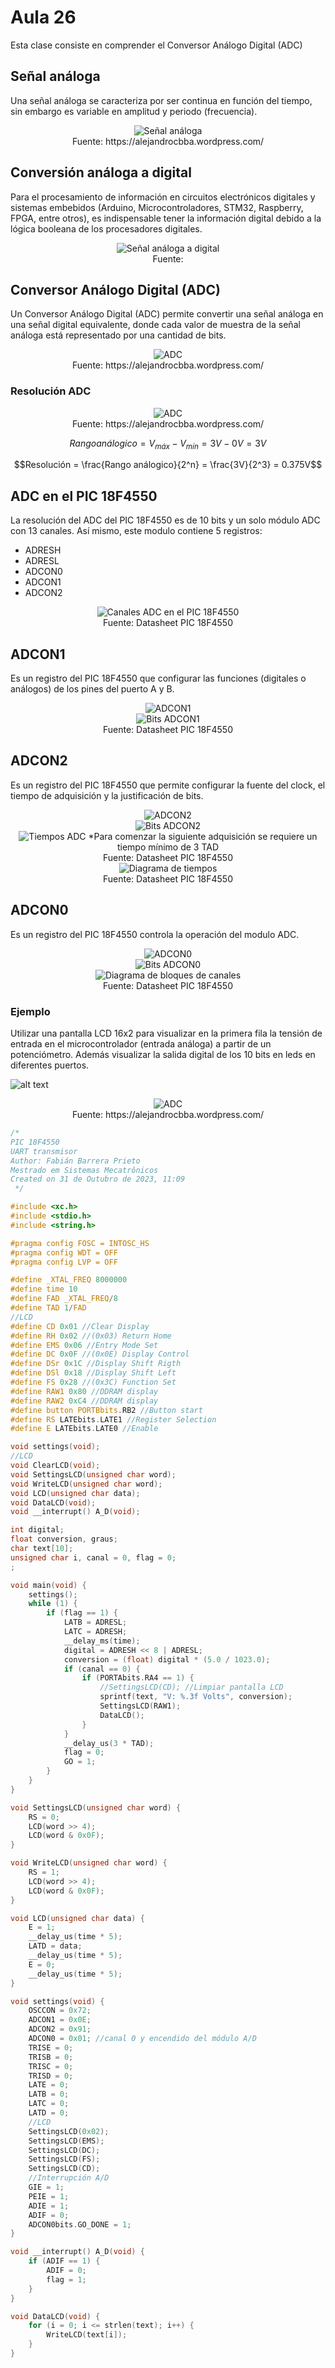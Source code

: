 <h1>Aula 26</h1>

Esta clase consiste en comprender el Conversor Análogo Digital (ADC)

<h2>Señal análoga</h2>

Una señal análoga se caracteriza por ser continua en función del tiempo, sin embargo es variable en amplitud y periodo (frecuencia).

<div align="center">
<img src="Imagenes/image.png" alt="Señal análoga"/>
<br>
<figcaption>Fuente: https://alejandrocbba.wordpress.com/
</figcaption>
</div>

<h2>Conversión análoga a digital</h2>

Para el procesamiento de información en circuitos electrónicos digitales y sistemas embebidos (Arduino, Microcontroladores, STM32, Raspberry, FPGA, entre otros), es indispensable tener la información digital debido a la lógica booleana de los procesadores digitales.

<div align="center">
<img src="Imagenes/image-1.png" alt="Señal análoga a digital"/>
<br>
<figcaption>Fuente: </figcaption>
</div>

<h2>Conversor Análogo Digital (ADC)</h2>

Un Conversor Análogo Digital (ADC) permite convertir una señal análoga en una señal digital equivalente, donde cada valor de muestra de la señal análoga está representado por una cantidad de bits. 

<div align="center">
<img src="Imagenes/image-2.png" alt="ADC"/>
<br>
<figcaption>Fuente: https://alejandrocbba.wordpress.com/</figcaption>
</div>

<h3>Resolución ADC</h3>

<div align="center">
<img src="Imagenes/image-3.png" alt="ADC"/>
<br>
<figcaption>Fuente: https://alejandrocbba.wordpress.com/</figcaption>
</div>

$$Rango análogico = V_{máx} - V_{mín} = 3V - 0V = 3V$$

$$Resolución = \frac{Rango análogico}{2^n} = \frac{3V}{2^3} = 0.375V$$

<h2>ADC en el PIC 18F4550</h2>

La resolución del ADC del PIC 18F4550 es de 10 bits y un solo módulo ADC con 13 canales. Así mismo, este modulo contiene 5 registros:

- ADRESH
- ADRESL
- ADCON0
- ADCON1
- ADCON2

<div align="center">
<img src="Imagenes/image-4.png" alt="Canales ADC en el PIC 18F4550"/>
<br>
<figcaption>Fuente: Datasheet PIC 18F4550</figcaption>
</div>

<h2>ADCON1</h2>

Es un registro del PIC 18F4550 que configurar las funciones (digitales o análogos) de los pines del puerto A y B.

<div align="center">
<img src="Imagenes/image-5.png" alt="ADCON1"/>
<br>
<img src="Imagenes/image-6.png" alt="Bits ADCON1"/>
<br>
<figcaption>Fuente: Datasheet PIC 18F4550</figcaption>
</div>

<h2>ADCON2</h2>

Es un registro del PIC 18F4550 que permite configurar la fuente del clock, el tiempo de adquisición y la justificación de bits.

<div align="center">
<img src="Imagenes/image-7.png" alt="ADCON2"/>
<br>
<img src="Imagenes/image-8.png" alt="Bits ADCON2"/>
<br>
<img src="Imagenes/image-9.png" alt="Tiempos ADC"/>
*Para comenzar la siguiente adquisición se requiere un tiempo mínimo de 3 TAD
<br>
<figcaption>Fuente: Datasheet PIC 18F4550</figcaption>
</div>

<div align="center">
<img src="Imagenes/image-10.png" alt="Diagrama de tiempos"/>
<br>
<figcaption>Fuente: Datasheet PIC 18F4550</figcaption>
</div>

<h2>ADCON0</h2>

Es un registro del PIC 18F4550 controla la operación del modulo ADC.

<div align="center">
<img src="Imagenes/image-11.png" alt="ADCON0"/>
<br>
<img src="Imagenes/image-12.png" alt="Bits ADCON0"/>
<br>
<img src="Imagenes/image-13.png" alt="Diagrama de bloques de canales"/>
<br>
<figcaption>Fuente: Datasheet PIC 18F4550</figcaption>
</div>

<h3>Ejemplo</h3>

Utilizar una pantalla LCD 16x2 para visualizar en la primera fila la tensión de entrada en el microcontrolador (entrada análoga) a partir de un potenciómetro. Además visualizar la salida digital de los 10 bits en leds en diferentes puertos.

![alt text](image-14.png)
<div align="center">
<img src="Imagenes/image-14.png" alt="ADC"/>
<br>
<figcaption>Fuente: https://alejandrocbba.wordpress.com/</figcaption>
</div>

```c
/*
PIC 18F4550
UART transmisor
Author: Fabián Barrera Prieto
Mestrado em Sistemas Mecatrônicos
Created on 31 de Outubro de 2023, 11:09
 */

#include <xc.h>
#include <stdio.h>
#include <string.h>

#pragma config FOSC = INTOSC_HS
#pragma config WDT = OFF
#pragma config LVP = OFF

#define _XTAL_FREQ 8000000
#define time 10
#define FAD _XTAL_FREQ/8
#define TAD 1/FAD
//LCD
#define CD 0x01 //Clear Display
#define RH 0x02 //(0x03) Return Home
#define EMS 0x06 //Entry Mode Set
#define DC 0x0F //(0x0E) Display Control
#define DSr 0x1C //Display Shift Rigth
#define DSl 0x18 //Display Shift Left
#define FS 0x28 //(0x3C) Function Set
#define RAW1 0x80 //DDRAM display
#define RAW2 0xC4 //DDRAM display
#define button PORTBbits.RB2 //Button start
#define RS LATEbits.LATE1 //Register Selection
#define E LATEbits.LATE0 //Enable

void settings(void);
//LCD
void ClearLCD(void);
void SettingsLCD(unsigned char word);
void WriteLCD(unsigned char word);
void LCD(unsigned char data);
void DataLCD(void);
void __interrupt() A_D(void);

int digital;
float conversion, graus;
char text[10];
unsigned char i, canal = 0, flag = 0;
;

void main(void) {
    settings();
    while (1) {
        if (flag == 1) {
            LATB = ADRESL;
            LATC = ADRESH;
            __delay_ms(time);
            digital = ADRESH << 8 | ADRESL;
            conversion = (float) digital * (5.0 / 1023.0);
            if (canal == 0) {
                if (PORTAbits.RA4 == 1) {
                    //SettingsLCD(CD); //Limpiar pantalla LCD
                    sprintf(text, "V: %.3f Volts", conversion);
                    SettingsLCD(RAW1);
                    DataLCD();
                }
            }
            __delay_us(3 * TAD);
            flag = 0;
            GO = 1;
        }
    }
}

void SettingsLCD(unsigned char word) {
    RS = 0;
    LCD(word >> 4);
    LCD(word & 0x0F);
}

void WriteLCD(unsigned char word) {
    RS = 1;
    LCD(word >> 4);
    LCD(word & 0x0F);
}

void LCD(unsigned char data) {
    E = 1;
    __delay_us(time * 5);
    LATD = data;
    __delay_us(time * 5);
    E = 0;
    __delay_us(time * 5);
}

void settings(void) {
    OSCCON = 0x72;
    ADCON1 = 0x0E;
    ADCON2 = 0x91;
    ADCON0 = 0x01; //canal 0 y encendido del módulo A/D
    TRISE = 0;
    TRISB = 0;
    TRISC = 0;
    TRISD = 0;
    LATE = 0;
    LATB = 0;
    LATC = 0;
    LATD = 0;
    //LCD
    SettingsLCD(0x02);
    SettingsLCD(EMS);
    SettingsLCD(DC);
    SettingsLCD(FS);
    SettingsLCD(CD);
    //Interrupción A/D
    GIE = 1;
    PEIE = 1;
    ADIE = 1;
    ADIF = 0;
    ADCON0bits.GO_DONE = 1;
}

void __interrupt() A_D(void) {
    if (ADIF == 1) {
        ADIF = 0;
        flag = 1;
    }
}

void DataLCD(void) {
    for (i = 0; i <= strlen(text); i++) {
        WriteLCD(text[i]);
    }
}
```